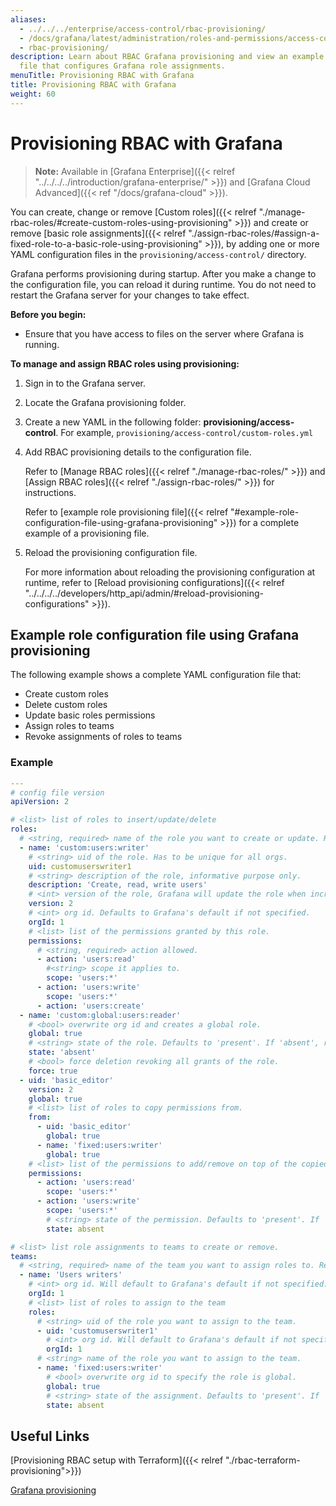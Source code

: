 ```yaml
---
aliases:
  - ../../../enterprise/access-control/rbac-provisioning/
  - /docs/grafana/latest/administration/roles-and-permissions/access-control/rbac-grafana-provisioning/
  - rbac-provisioning/
description: Learn about RBAC Grafana provisioning and view an example YAML provisioning
  file that configures Grafana role assignments.
menuTitle: Provisioning RBAC with Grafana
title: Provisioning RBAC with Grafana
weight: 60
---
```


# Provisioning RBAC with Grafana

> **Note:** Available in [Grafana Enterprise]({{< relref "../../../../introduction/grafana-enterprise/" >}}) and [Grafana Cloud Advanced]({{< ref "/docs/grafana-cloud" >}}).

You can create, change or remove [Custom roles]({{< relref "./manage-rbac-roles/#create-custom-roles-using-provisioning" >}}) and create or remove [basic role assignments]({{< relref "./assign-rbac-roles/#assign-a-fixed-role-to-a-basic-role-using-provisioning" >}}), by adding one or more YAML configuration files in the `provisioning/access-control/` directory.

Grafana performs provisioning during startup. After you make a change to the configuration file, you can reload it during runtime. You do not need to restart the Grafana server for your changes to take effect.

**Before you begin:**

- Ensure that you have access to files on the server where Grafana is running.

**To manage and assign RBAC roles using provisioning:**

1. Sign in to the Grafana server.

1. Locate the Grafana provisioning folder.

1. Create a new YAML in the following folder: **provisioning/access-control**. For example, `provisioning/access-control/custom-roles.yml`

1. Add RBAC provisioning details to the configuration file.

   Refer to [Manage RBAC roles]({{< relref "./manage-rbac-roles/" >}}) and [Assign RBAC roles]({{< relref "./assign-rbac-roles/" >}}) for instructions.

   Refer to [example role provisioning file]({{< relref "#example-role-configuration-file-using-grafana-provisioning" >}}) for a complete example of a provisioning file.

1. Reload the provisioning configuration file.

   For more information about reloading the provisioning configuration at runtime, refer to [Reload provisioning configurations]({{< relref "../../../../developers/http_api/admin/#reload-provisioning-configurations" >}}).

## Example role configuration file using Grafana provisioning

The following example shows a complete YAML configuration file that:

- Create custom roles
- Delete custom roles
- Update basic roles permissions
- Assign roles to teams
- Revoke assignments of roles to teams

### Example

```yaml
---
# config file version
apiVersion: 2

# <list> list of roles to insert/update/delete
roles:
  # <string, required> name of the role you want to create or update. Required.
  - name: 'custom:users:writer'
    # <string> uid of the role. Has to be unique for all orgs.
    uid: customuserswriter1
    # <string> description of the role, informative purpose only.
    description: 'Create, read, write users'
    # <int> version of the role, Grafana will update the role when increased.
    version: 2
    # <int> org id. Defaults to Grafana's default if not specified.
    orgId: 1
    # <list> list of the permissions granted by this role.
    permissions:
      # <string, required> action allowed.
      - action: 'users:read'
        #<string> scope it applies to.
        scope: 'users:*'
      - action: 'users:write'
        scope: 'users:*'
      - action: 'users:create'
  - name: 'custom:global:users:reader'
    # <bool> overwrite org id and creates a global role.
    global: true
    # <string> state of the role. Defaults to 'present'. If 'absent', role will be deleted.
    state: 'absent'
    # <bool> force deletion revoking all grants of the role.
    force: true
  - uid: 'basic_editor'
    version: 2
    global: true
    # <list> list of roles to copy permissions from.
    from:
      - uid: 'basic_editor'
        global: true
      - name: 'fixed:users:writer'
        global: true
    # <list> list of the permissions to add/remove on top of the copied ones.
    permissions:
      - action: 'users:read'
        scope: 'users:*'
      - action: 'users:write'
        scope: 'users:*'
        # <string> state of the permission. Defaults to 'present'. If 'absent', the permission will be removed.
        state: absent

# <list> list role assignments to teams to create or remove.
teams:
  # <string, required> name of the team you want to assign roles to. Required.
  - name: 'Users writers'
    # <int> org id. Will default to Grafana's default if not specified.
    orgId: 1
    # <list> list of roles to assign to the team
    roles:
      # <string> uid of the role you want to assign to the team.
      - uid: 'customuserswriter1'
        # <int> org id. Will default to Grafana's default if not specified.
        orgId: 1
      # <string> name of the role you want to assign to the team.
      - name: 'fixed:users:writer'
        # <bool> overwrite org id to specify the role is global.
        global: true
        # <string> state of the assignment. Defaults to 'present'. If 'absent', the assignment will be revoked.
        state: absent
```

## Useful Links

[Provisioning RBAC setup with Terraform]({{< relref "./rbac-terraform-provisioning">}})

[Grafana provisioning](https://grafana.com/docs/grafana/latest/administration/provisioning/)
